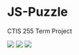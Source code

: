 # JS-Puzzle
CTIS 255 Term Project


![](https://i.hizliresim.com/grR96N.png)
![](https://i.hizliresim.com/9alDa8.png)
![](https://i.hizliresim.com/MV4aV9.png)
